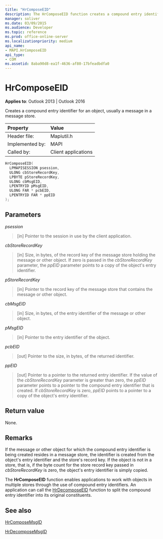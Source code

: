 ```yaml
---
title: "HrComposeEID"
description: The HrComposeEID function creates a compound entry identifier for an object, usually a message in a message store.
manager: soliver
ms.date: 03/09/2015
ms.audience: Developer
ms.topic: reference
ms.prod: office-online-server
ms.localizationpriority: medium
api_name:
- MAPI.HrComposeEID
api_type:
- COM
ms.assetid: 8aba90d8-ea1f-4636-af80-17bfeadbdfa0
---
```


# HrComposeEID

**Applies to**: Outlook 2013 | Outlook 2016
  
Creates a compound entry identifier for an object, usually a message in a message store.
  
|Property |Value |
|:-----|:-----|
|Header file:  <br/> |Mapiutil.h  <br/> |
|Implemented by:  <br/> |MAPI  <br/> |
|Called by:  <br/> |Client applications  <br/> |

```cpp
HrComposeEID(
  LPMAPISESSION psession,
  ULONG cbStoreRecordKey,
  LPBYTE pStoreRecordKey,
  ULONG cbMsgEID,
  LPENTRYID pMsgEID,
  ULONG FAR * pcbEID,
  LPENTRYID FAR * ppEID
);
```

## Parameters

 _psession_
  
> [in] Pointer to the session in use by the client application.

 _cbStoreRecordKey_
  
> [in] Size, in bytes, of the record key of the message store holding the message or other object. If zero is passed in the _cbStoreRecordKey_ parameter, the  _ppEID_ parameter points to a copy of the object's entry identifier.

 _pStoreRecordKey_
  
> [in] Pointer to the record key of the message store that contains the message or other object.

 _cbMsgEID_
  
> [in] Size, in bytes, of the entry identifier of the message or other object.

 _pMsgEID_
  
> [in] Pointer to the entry identifier of the object.

 _pcbEID_
  
> [out] Pointer to the size, in bytes, of the returned identifier.

 _ppEID_
  
> [out] Pointer to a pointer to the returned entry identifier. If the value of the  _cbStoreRecordKey_ parameter is greater than zero, the  _ppEID_ parameter points to a pointer to the compound entry identifier that is created. If _cbStoreRecordKey_ is zero, _ppEID_ points to a pointer to a copy of the object's entry identifier.

## Return value

None.
  
## Remarks

If the message or other object for which the compound entry identifier is being created resides in a message store, the identifier is created from the object's entry identifier and the store's record key. If the object is not in a store, that is, if the byte count for the store record key passed in  _cbStoreRecordKey_ is zero, the object's entry identifier is simply copied.
  
The **HrComposeEID** function enables applications to work with objects in multiple stores through the use of compound entry identifiers. An application can call the [HrDecomposeEID](hrdecomposeeid.md) function to split the compound entry identifier into its original constituents.
  
## See also

[HrComposeMsgID](hrcomposemsgid.md)
  
[HrDecomposeMsgID](hrdecomposemsgid.md)
